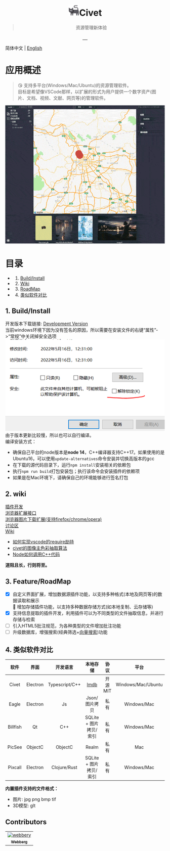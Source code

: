 <div align="center">
<h1><img src="src/main/asset/icon.png" alt="" height="35" width="35"/>Civet</h1>
<blockquote>资源管理新体验</blockquote>
<a href="https://github.com/webbery/civet/actions">
<img src="https://github.com/webbery/civet/workflows/win-build/badge.svg" alt="">
</a>
<a href="https://github.com/webbery/civet/actions">
<img src="https://github.com/webbery/civet/workflows/mac-build/badge.svg" alt="">
</a>
<a href="https://github.com/webbery/civet/actions">
<img src="https://github.com/webbery/civet/workflows/linux-build/badge.svg" alt="">
</a>
<a href="https://github.com/webbery/civet/releases/latest">
<img src="https://img.shields.io/github/v/tag/webbery/civet.svg?style=flat-square" alt="">
</a>
<a href="https://gitter.im/webbery/civet?utm_source=badge&utm_medium=badge&utm_campaign=pr-badge&utm_content=badge">
<img src="https://badges.gitter.im/webbery/civet.svg" alt="">
</a>
</div>

简体中文 | [English](./README-en.md)  

# 应用概述  
> :kissing_heart: 支持多平台(Windows/Mac/Ubuntu)的资源管理软件。  
目标是希望像VSCode那样，以扩展的形式为用户提供一个数字资产(图片、文档、视频、文献、网页等)的管理软件。

![界面预览](show.gif)

# 目录
<!-- vscode-markdown-toc -->
* 1. [Build/Install](#BuildInstall)
* 2. [Wiki](#Design)
* 3. [RoadMap](#RoadMap)
* 4. [类似软件对比](#SoftComp)

<!-- vscode-markdown-toc-config
	numbering=true
	autoSave=true
	/vscode-markdown-toc-config -->
<!-- /vscode-markdown-toc -->
##  1. <a name='BuildInstall'></a>Build/Install

开发版本下载链接: [Development Version](https://github.com/webbery/civet/releases)  
当前windows环境下因为没有签名的原因，所以需要在安装文件的右键“属性”->“常规”中关闭掉安全选项  
![tips](tips.png)  
由于版本更新比较慢，所以也可以自行编译。  
编译安装方式：
  - 确保自己平台的node版本是**node 14**，C++编译器支持C++17。如果使用的是Ubuntu16，可以使用`update-alternatives`命令安装并切换高版本的gcc
  - 在下载的源代码目录下，运行`npm install`安装相关的依赖包
  - 执行`npm run build`打包安装包；执行该命令会安装插件的依赖项
  - 如果是在Mac环境下，请确保自己的环境能够进行签名打包

##  2. <a name='Design'></a>wiki
[插件开发](https://webberg.gitee.io/civet/extension.html)  
[浏览器扩展接口](https://github.com/webbery/civet-extension)  
[浏览器图片下载扩展(支持firefox/chrome/opera)](https://github.com/webbery/image-steam)  
[讨论区](https://gitter.im/webbery/civet)  
[Wiki](https://github.com/webbery/civet/wiki)  
  - [如何实现vscode的require劫持](https://zhuanlan.zhihu.com/p/382381432)  
  - [civet的图像主色彩抽取算法](https://zhuanlan.zhihu.com/p/355278737)  
  - [Node如何调用C++代码](https://zhuanlan.zhihu.com/p/395634920)  
<!-- [插件市场](https://webberg.gitee.io/civet/market.html)   -->

**道阻且长，行则将至。**
    
##  3. <a name='RoadMap'></a>Feature/RoadMap
+ [x] 自定义界面扩展，增加数据源插件功能，以支持多种格式(本地及网页等)的数据读取和展示  
:white_square_button: 增加存储插件功能，以支持多种数据存储方式(如本地复制、云存储等)  
+ [x] 支持信息提取的插件开发，利用插件可以为不同类型的文件抽取信息，并进行存储与检索  
+ [ ] 引入HTML5批注规范，为各种类型的文件增加批注功能  
+ [ ] 升级数据库，增强搜索(经典筛选+[向量搜索](https://zhuanlan.zhihu.com/p/458339468))功能  

##  4. <a name='SoftComp'></a>类似软件对比
|  软件   | 界面 | 开发语言  | 本地存储  | 协议 | 平台
| :----: | :----: | :----:  |  :----: | :----: | :----: |
| Civet  | Electron | Typescript/C++ | [lmdb](https://zhuanlan.zhihu.com/p/70359311) | 开源MIT | Windows/Mac/Ubuntu
| Eagle  | Electron | Js | Json/图片拷贝 | 私有 | Windows/Mac
| Billfish  | Qt | C++ | SQLite + 图片拷贝/索引 | 私有 | Windows/Mac
| PicSee  | ObjectC | ObjectC | Realm | 私有 | Mac
| Pixcall | Electron | Clojure/Rust | SQLite + 图片拷贝/索引 | 私有 | Windows/Mac

**内置插件支持的文件格式：**  
- 图片: jpg png bmp tif  
- 3D模型: glt  
## <a name='Contributors'></a>Contributors
<!-- readme: contributors -start -->
<table>
<tr>
    <td align="center">
        <a href="https://github.com/webbery">
            <img src="https://avatars.githubusercontent.com/u/5257853?v=4" width="100;" alt="webbery"/>
            <br />
            <sub><b>Webberg</b></sub>
        </a>
    </td></tr>
</table>
<!-- readme: contributors -end -->
